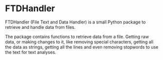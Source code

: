 # FTDHandler

FTDHandler (File Text and Data Handler) is a small Python package to retrieve and handle data from files.

The package contains functions to retrieve data from a file. Getting raw data, or making changes to it, like removing special characters, getting all the data as strings, getting all the lines and even removing stopwords to use the text for text analyses.


